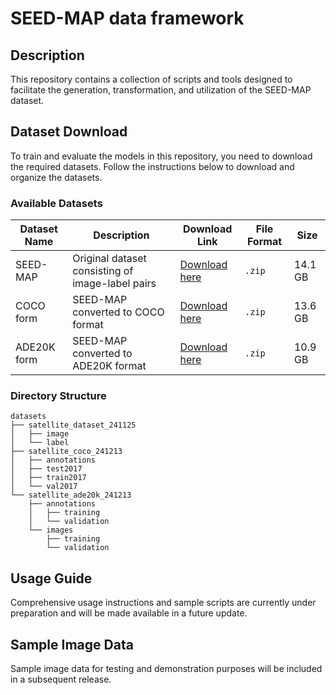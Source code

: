 # SEED-MAP data framework
## Description
This repository contains a collection of scripts and tools designed to facilitate the generation, transformation, and utilization of the SEED-MAP dataset.



## Dataset Download
To train and evaluate the models in this repository, you need to download the required datasets. Follow the instructions below to download and organize the datasets.

### Available Datasets

| Dataset Name       | Description                                   | Download Link                                                                 | File Format | Size    |
|--------------------|-----------------------------------------------|-------------------------------------------------------------------------------|-------------|---------|
| SEED-MAP          | Original dataset consisting of image-label pairs | [Download here](https://1drv.ms/u/s!ApIuZ8oQlFPzkd0IVO8x4OeIsFGSKQ?e=VP0KdX)                                | `.zip`      | 14.1 GB   |
| COCO form          | SEED-MAP converted to COCO format | [Download here](https://1drv.ms/u/s!ApIuZ8oQlFPzkd0HS_xT2T0GtYQJ0w?e=miEozW)                                | `.zip`   | 13.6 GB   |
| ADE20K form          | SEED-MAP converted to ADE20K format | [Download here](https://1drv.ms/u/s!ApIuZ8oQlFPzkd0Gp6jZu6r0T_2_Pg?e=OPz8rq)                                | `.zip`      | 10.9 GB   |

### Directory Structure

```plaintext
datasets
├── satellite_dataset_241125
│   ├── image
│   └── label
├── satellite_coco_241213
│   ├── annotations
│   ├── test2017
│   ├── train2017
│   └── val2017
└── satellite_ade20k_241213
    ├── annotations
    │   ├── training
    │   └── validation
    └── images
        ├── training
        └── validation
```

## Usage Guide
Comprehensive usage instructions and sample scripts are currently under preparation and will be made available in a future update.


## Sample Image Data
Sample image data for testing and demonstration purposes will be included in a subsequent release.
